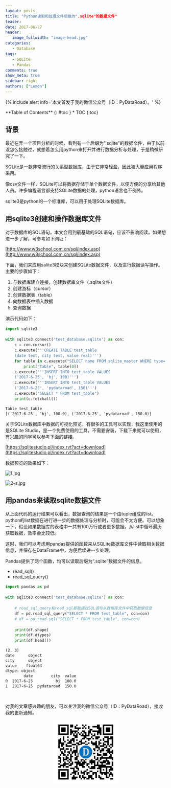 ```yaml
---
layout: posts
title: "Python读取和处理文件后缀为".sqlite"的数据文件"
teaser:
date: 2017-06-27
header:
   image_fullwidth: "image-head.jpg"
categories:
   - Database
tags:
   - SQLite
   - Pandas
comments: true
show_meta: true
sidebar: right
authors: ["Lemon"]
---
```





{% include alert info='本文首发于我的微信公众号（ID：PyDataRoad）。' %}


<div class="panel radius" markdown="1">
**Table of Contents**
{: #toc }
*  TOC
{:toc}
</div>






## 背景

最近在弄一个项目分析的时候，看到有一个后缀为".sqlite"的数据文件，由于以前没怎么接触过，就想着怎么用python来打开并进行数据分析与处理，于是稍微研究了一下。

SQLite是一款非常流行的关系型数据库，由于它非常轻盈，因此被大量应用程序采用。

像csv文件一样，SQLite可以将数据存储于单个数据文件，以便方便的分享给其他人员。许多编程语言都支持SQLite数据的处理，python语言也不例外。

sqlite3是python的一个标准库，可以用于处理SQLite数据库。

## 用sqlite3创建和操作数据库文件

对于数据库的SQL语句，本文会用到最基础的SQL语句，应该不影响阅读。如果想进一步了解，可参考如下网址：

[http://www.w3school.com.cn/sql/index.asp](http://www.w3school.com.cn/sql/index.asp)

下面，我们来应用salite3模块来创建SQLite数据文件，以及进行数据读写操作。主要的步骤如下：
1. 与数据库建立连接，创建数据库文件（.sqlite文件）
2. 创建游标（cursor）
3. 创建数据表（table）
4. 向数据表中插入数据
5. 查询数据

演示代码如下：
```python
import sqlite3

with sqlite3.connect('test_database.sqlite') as con:
    c = con.cursor()
    c.execute('''CREATE TABLE test_table
    (date text, city text, value real)''')
    for table in c.execute("SELECT name FROM sqlite_master WHERE type='table'"):
        print("Table", table[0])
    c.execute('''INSERT INTO test_table VALUES
    ('2017-6-25', 'bj', 100)''')
    c.execute('''INSERT INTO test_table VALUES
    ('2017-6-25', 'pydataroad', 150)''')
    c.execute("SELECT * FROM test_table")
    print(c.fetchall())
```

```
Table test_table
[('2017-6-25', 'bj', 100.0), ('2017-6-25', 'pydataroad', 150.0)]
```

关于SQLite数据库中数据的可视化预览，有很多的工具可以实现，我这里使用的是SQLite Studio，是一个免费使用的工具，不需要安装，下载下来就可以使用，有兴趣的同学可以参考下面的链接。

[https://sqlitestudio.pl/index.rvt?act=download](https://sqlitestudio.pl/index.rvt?act=download)

数据预览的效果如下：

![1.jpg](http://upload-images.jianshu.io/upload_images/5462537-1c9c3f4b7455e48c.jpg?imageMogr2/auto-orient/strip%7CimageView2/2/w/1240)


![2-s.jpg](http://upload-images.jianshu.io/upload_images/5462537-9cd2671d8e9cf3e7.jpg?imageMogr2/auto-orient/strip%7CimageView2/2/w/1240)


## 用pandas来读取sqlite数据文件

从上面代码的运行结果可以看出，数据查询的结果是一个由tuple组成的list。python的list数据在进行进一步的数据处理与分析时，可能会不太方便。可以想象一下，假设如果数据库的表格中一共有100万行或者更多数据，从list中循环遍历获取数据，效率会比较低。

这时，我们可以考虑用pandas提供的函数来从SQLite数据库文件中读取相关数据信息，并保存在DataFrame中，方便后续进一步处理。

Pandas提供了两个函数，均可以读取后缀为“.sqlite”数据文件的信息。

* read_sql()
* read_sql_query()


```python
import pandas as pd

with sqlite3.connect('test_database.sqlite') as con:

    # read_sql_query和read_sql都能通过SQL语句从数据库文件中获取数据信息
    df = pd.read_sql_query("SELECT * FROM test_table", con=con)
    # df = pd.read_sql("SELECT * FROM test_table", con=con)

    print(df.shape)
    print(df.dtypes)
    print(df.head())
```

```
(2, 3)
date      object
city      object
value    float64
dtype: object
        date        city  value
0  2017-6-25          bj  100.0
1  2017-6-25  pydataroad  150.0
```



<br>

对我的文章感兴趣的朋友，可以关注我的微信公众号（ID：PyDataRoad），接收我的更新通知。

<div align="center">
    <img src="/images/qrcode.jpg" width="200">
</div>

